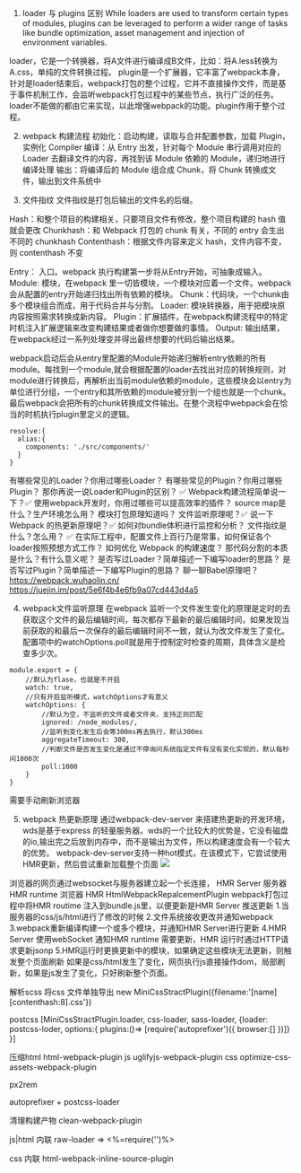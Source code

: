 1. loader 与 plugins 区别
While loaders are used to transform certain types of modules, plugins can be leveraged to perform a wider range of tasks like bundle optimization, asset management and injection of environment variables.

loader，它是一个转换器，将A文件进行编译成B文件，比如：将A.less转换为A.css，单纯的文件转换过程。
plugin是一个扩展器，它丰富了webpack本身，针对是loader结束后，webpack打包的整个过程，它并不直接操作文件，而是基于事件机制工作，会监听webpack打包过程中的某些节点，执行广泛的任务。loader不能做的都由它来实现，以此增强webpack的功能。plugin作用于整个过程。

2. webpack 构建流程
初始化：启动构建，读取与合并配置参数，加载 Plugin，实例化 Compiler
编译：从 Entry 出发，针对每个 Module 串行调用对应的 Loader 去翻译文件的内容，再找到该 Module 依赖的 Module，递归地进行编译处理
输出：将编译后的 Module 组合成 Chunk，将 Chunk 转换成文件，输出到文件系统中

3. 文件指纹
文件指纹是打包后输出的文件名的后缀。

Hash：和整个项目的构建相关，只要项目文件有修改，整个项目构建的 hash 值就会更改
Chunkhash：和 Webpack 打包的 chunk 有关，不同的 entry 会生出不同的 chunkhash
Contenthash：根据文件内容来定义 hash，文件内容不变，则 contenthash 不变

Entry： 入口。webpack 执行构建第一步将从Entry开始，可抽象成输入。
Module: 模块，在webpack 里一切皆模块，一个模块对应着一个文件。webpack会从配置的entry开始递归找出所有依赖的模块。
Chunk：代码块，一个chunk由多个模块组合而成，用于代码合并与分割。
Loader: 模块转换器，用于把模块原内容按照需求转换成新内容。
Plugin：扩展插件，在webpack构建流程中的特定时机注入扩展逻辑来改变构建结果或者做你想要做的事情。
Output: 输出结果，在webpack经过一系列处理变并得出最终想要的代码后输出结果。

webpack启动后会从entry里配置的Module开始递归解析entry依赖的所有module。每找到一个module,就会根据配置的loader去找出对应的转换规则，对module进行转换后，再解析出当前module依赖的module，这些模块会以entry为单位进行分组，一个entry和其所依赖的module被分到一个组也就是一个chunk。最后webpack会把所有的chunk转换成文件输出。在整个流程中webpack会在恰当的时机执行plugin里定义的逻辑。

```
resolve:{
  alias:{
    components: './src/components/'
  }
}
```

有哪些常见的Loader？你用过哪些Loader？
有哪些常见的Plugin？你用过哪些Plugin？
那你再说一说Loader和Plugin的区别？ ✅
Webpack构建流程简单说一下？✅
使用webpack开发时，你用过哪些可以提高效率的插件？
source map是什么？生产环境怎么用？
模块打包原理知道吗？
文件监听原理呢？✅
说一下 Webpack 的热更新原理吧？✅
如何对bundle体积进行监控和分析？
文件指纹是什么？怎么用？ ✅
在实际工程中，配置文件上百行乃是常事，如何保证各个loader按照预想方式工作？
如何优化 Webpack 的构建速度？
那代码分割的本质是什么？有什么意义呢？
是否写过Loader？简单描述一下编写loader的思路？
是否写过Plugin？简单描述一下编写Plugin的思路？
聊一聊Babel原理吧？
https://webpack.wuhaolin.cn/
https://juejin.im/post/5e6f4b4e6fb9a07cd443d4a5


4. webpack文件监听原理
在webpack 监听一个文件发生变化的原理是定时的去获取这个文件的最后编辑时间，每次都存下最新的最后编辑时间，如果发现当前获取的和最后一次保存的最后编辑时间不一致，就认为改文件发生了变化。配置项中的watchOptions.poll就是用于控制定时检查的周期，具体含义是检查多少次。
```
module.export = {
	//默认为flase，也就是不开启
	watch: true,
	//只有开启监听模式，watchOptions才有意义
	watchOptions: {
		//默认为空，不监听的文件或者文件夹，支持正则匹配
		ignored: /node_modules/,
		//监听到变化发生后会等300ms再去执行，默认300ms
		aggregateTimeout: 300,
		//判断文件是否发生变化是通过不停询问系统指定文件有没有变化实现的，默认每秒问1000次
		poll:1000
	}
}
```
需要手动刷新浏览器

5. webpack 热更新原理 
通过webpack-dev-server 来搭建热更新的开发环境，wds是基于express 的轻量服务器。wds的一个比较大的优势是，它没有磁盘的io,输出完之后放到内存中，而不是输出为文件，所以构建速度会有一个较大的优势。
webpack-dev-server支持一种hot模式，在该模式下，它尝试使用HMR更新，然后尝试重新加载整个页面
![](/assets/wds.png)

浏览器的网页通过websocket与服务器建立起一个长连接，
HMR Server  服务器 
HMR runtime 浏览器
HMR HtmlWebpackRepalcementPlugin
webpack打包过程中将HMR routime 注入到bundle.js里，以便更新是HMR Server 推送更新
1.当服务器的css/js/html进行了修改的时候
2.文件系统接收更改并通知webpack
3.webpack重新编译构建一个或多个模块，并通知HMR Server进行更新
4.HMR Server 使用webSocket 通知HMR runtime 需要更新，HMR 运行时通过HTTP请求更新jsonp
5.HMR运行时更换更新中的模块，如果确定这些模块无法更新，则触发整个页面刷新
如果是css/html发生了变化，网页执行js直接操作dom，局部刷新，如果是js发生了变化，只好刷新整个页面。

解析scss 
将css 文件单独导出
new MiniCssStractPlugin({filename:'[name][contenthash:8].css'})

postcss
[MiniCssStractPlugin.loader, css-loader, sass-loader, 
	{loader: postcss-loder,
		options:{
			plugins:()=> [require('autoprefixer')({
				browser:[]
			})]}
	}]

压缩html html-webpack-plugin
js uglifyjs-webpack-plugin
css optimize-css-assets-webpack-plugin

px2rem

autoprefixer + postcss-loader

清理构建产物 clean-webpack-plugin

js|html 内联 raw-loader => <%=require('')%>

css 内联 html-webpack-inline-source-plugin
